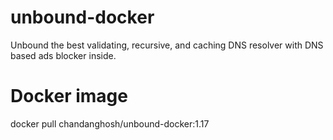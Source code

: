 # unbound-docker
Unbound the best validating, recursive, and caching DNS resolver with DNS based ads blocker inside.


# Docker image
docker pull chandanghosh/unbound-docker:1.17
